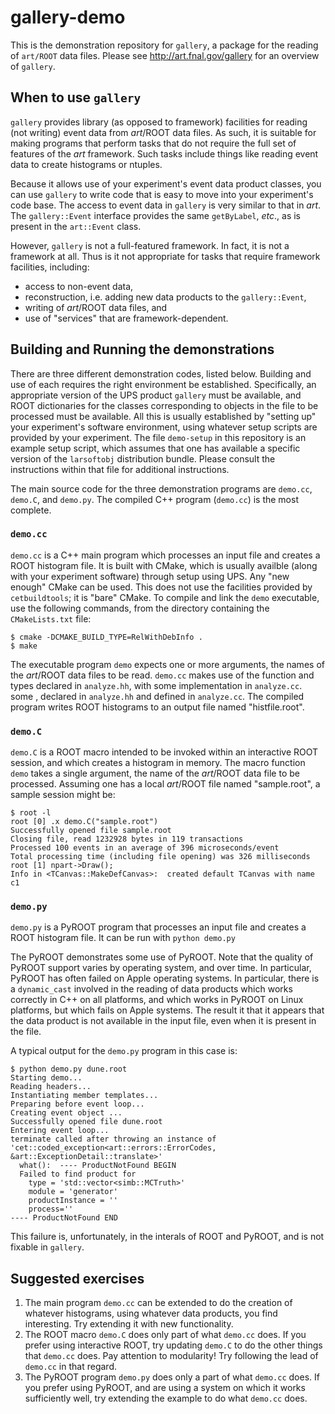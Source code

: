 # gallery-demo

This is the demonstration repository for `gallery`, a package for the reading of `art/ROOT` data files. Please see http://art.fnal.gov/gallery for an overview of `gallery`.

## When to use `gallery`

`gallery` provides library (as opposed to framework) facilities for reading (not writing) event data from _art_/ROOT data files. As such, it is suitable for making programs that perform tasks that do not require the full set of features of the _art_ framework. Such tasks include things like reading event data to create histograms or ntuples.

Because it allows use of your experiment's event data product classes, you can use `gallery` to write code that is easy to move into your experiment's code base. The access to event data in `gallery` is very similar to that in _art_. The `gallery::Event` interface provides the same `getByLabel`, _etc_., as is present in the `art::Event` class.

However, `gallery` is not a full-featured framework. In fact, it is not a framework at all. Thus is it not appropriate for tasks that require framework facilities, including:
* access to non-event data,
* reconstruction, i.e. adding new data products to the `gallery::Event`,
* writing of _art_/ROOT data files, and
* use of "services" that are framework-dependent.

## Building and Running the demonstrations

There are three different demonstration codes, listed below. Building and use of each requires the right environment be established. Specifically, an appropriate version of the UPS product `gallery` must be available, and ROOT dictionaries for the classes corresponding to objects in the file to be processed must be available. All this is usually established by "setting up" your experiment's software environment, using whatever setup scripts are provided by your experiment. The file `demo-setup` in this repository is an example setup script, which assumes that one has available a specific version of the `larsoftobj` distribution bundle. Please consult the instructions within that file for additional instructions.

The main source code for the three demonstration programs are `demo.cc`, `demo.C`, and `demo.py`. The compiled C++ program (`demo.cc`) is the most complete.

### `demo.cc`

`demo.cc` is a C++ main program which processes an input file and creates a ROOT histogram file. It is built with CMake, which is usually availble (along with your experiment software) through setup using UPS. Any "new enough" CMake can be used. This does not use the facilities provided by `cetbuildtools`; it is "bare" CMake. To compile and link the `demo` executable, use the following commands, from the directory containing the `CMakeLists.txt` file:
```
$ cmake -DCMAKE_BUILD_TYPE=RelWithDebInfo .
$ make
```

The executable program `demo` expects one or more arguments, the names of the _art_/ROOT data files to be read.  `demo.cc` makes use of the function and types declared in  `analyze.hh`, with some implementation in `analyze.cc`. some , declared in `analyze.hh` and defined in `analyze.cc`. The compiled program writes ROOT histograms to an output file named "histfile.root".

### `demo.C`

`demo.C` is a ROOT macro intended to be invoked within an interactive ROOT session, and which creates a histogram in memory. The macro function `demo` takes a single argument, the name of the _art_/ROOT data file to be processed. Assuming one has a local _art_/ROOT file named "sample.root", a sample session might be:
```
$ root -l
root [0] .x demo.C("sample.root")
Successfully opened file sample.root
Closing file, read 1232928 bytes in 119 transactions
Processed 100 events in an average of 396 microseconds/event
Total processing time (including file opening) was 326 milliseconds
root [1] npart->Draw();
Info in <TCanvas::MakeDefCanvas>:  created default TCanvas with name c1
```

### `demo.py`

`demo.py` is a PyROOT program that processes an input file and creates a ROOT histogram file. It can be run with `python demo.py`

The PyROOT demonstrates some use of PyROOT. Note that the quality of PyROOT support varies by operating system, and over time. In particular, PyROOT has often failed on Apple operating systems. In particular, there is a `dynamic_cast` involved in the reading of data products which works correctly in C++ on all platforms, and which works in PyROOT on Linux platforms, but which fails on Apple systems. The result it that it appears that the data product is not available in the input file, even when it is present in the file.

A typical output for the `demo.py` program in this case is:
```
$ python demo.py dune.root
Starting demo...
Reading headers...
Instantiating member templates...
Preparing before event loop...
Creating event object ...
Successfully opened file dune.root
Entering event loop...
terminate called after throwing an instance of 'cet::coded_exception<art::errors::ErrorCodes, &art::ExceptionDetail::translate>'
  what():  ---- ProductNotFound BEGIN
  Failed to find product for
    type = 'std::vector<simb::MCTruth>'
    module = 'generator'
    productInstance = ''
    process=''
---- ProductNotFound END
```

This failure is, unfortunately, in the interals of ROOT and PyROOT, and is not fixable in `gallery`.

## Suggested exercises

1. The main program `demo.cc` can be extended to do the creation of whatever histograms, using whatever data products, you find interesting. Try extending it with new functionality.
2. The ROOT macro `demo.C` does only part of what `demo.cc` does. If you prefer using interactive ROOT, try updating `demo.C` to do the other things that `demo.cc` does. Pay attention to modularity! Try following the lead of `demo.cc` in that regard.
3. The PyROOT program `demo.py` does only a part of what `demo.cc` does. If you prefer using PyROOT, and are using a system on which it works sufficiently well, try extending the example to do what `demo.cc` does.
